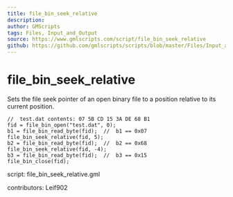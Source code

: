 ```yaml
---
title: file_bin_seek_relative
description: 
author: GMScripts
tags: Files, Input_and_Output
source: https://www.gmlscripts.com/script/file_bin_seek_relative
github: https://github.com/gmlscripts/scripts/blob/master/Files/Input_and_Output/file_bin_seek_relative.gml
---
```


file_bin_seek_relative
======================

Sets the file seek pointer of an open binary file to a position 
relative to its current position.

    //  test.dat contents: 07 5B CD 15 3A DE 68 B1
    fid = file_bin_open("test.dat", 0);
    b1 = file_bin_read_byte(fid);  //  b1 == 0x07
    file_bin_seek_relative(fid, 5);
    b2 = file_bin_read_byte(fid);  //  b2 == 0x68
    file_bin_seek_relative(fid, -4);
    b3 = file_bin_read_byte(fid);  //  b3 == 0x15
    file_bin_close(fid);

script: file_bin_seek_relative.gml

contributors: Leif902
